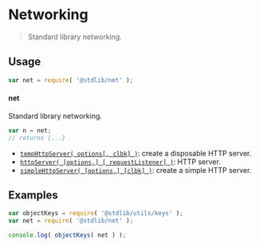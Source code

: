 <!--

@license Apache-2.0

Copyright (c) 2018 The Stdlib Authors.

Licensed under the Apache License, Version 2.0 (the "License");
you may not use this file except in compliance with the License.
You may obtain a copy of the License at

   http://www.apache.org/licenses/LICENSE-2.0

Unless required by applicable law or agreed to in writing, software
distributed under the License is distributed on an "AS IS" BASIS,
WITHOUT WARRANTIES OR CONDITIONS OF ANY KIND, either express or implied.
See the License for the specific language governing permissions and
limitations under the License.

-->

# Networking

> Standard library networking.

<section class="usage">

## Usage

```javascript
var net = require( '@stdlib/net' );
```

#### net

Standard library networking.

```javascript
var n = net;
// returns {...}
```

<!-- <toc pattern="*"> -->

<div class="namespace-toc">

-   <span class="signature">[`tempHttpServer( options[, clbk] )`][@stdlib/net/disposable-http-server]</span><span class="delimiter">: </span><span class="description">create a disposable HTTP server.</span>
-   <span class="signature">[`httpServer( [options,] [ requestListener] )`][@stdlib/net/http-server]</span><span class="delimiter">: </span><span class="description">HTTP server.</span>
-   <span class="signature">[`simpleHttpServer( [options,] [clbk] )`][@stdlib/net/simple-http-server]</span><span class="delimiter">: </span><span class="description">create a simple HTTP server.</span>

</div>

<!-- </toc> -->

</section>

<!-- /.usage -->

<section class="examples">

## Examples

<!-- TODO: better examples -->

<!-- eslint no-undef: "error" -->

```javascript
var objectKeys = require( '@stdlib/utils/keys' );
var net = require( '@stdlib/net' );

console.log( objectKeys( net ) );
```

</section>

<!-- /.examples -->

<section class="links">

<!-- <toc-links> -->

[@stdlib/net/disposable-http-server]: https://github.com/stdlib-js/stdlib

[@stdlib/net/http-server]: https://github.com/stdlib-js/stdlib/tree/develop/lib/node_modules/%40stdlib/net/http-server

[@stdlib/net/simple-http-server]: https://github.com/stdlib-js/stdlib


<!-- </toc-links> -->

</section>

<!-- /.links -->
